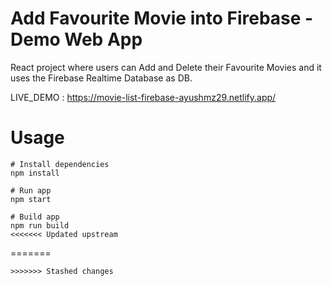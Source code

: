 # Add Favourite Movie into Firebase - Demo Web App

React project where users can Add and Delete their Favourite Movies and it uses the Firebase Realtime Database as DB.

LIVE_DEMO : https://movie-list-firebase-ayushmz29.netlify.app/

# Usage

```
# Install dependencies
npm install
```

```
# Run app
npm start
```

```
# Build app
npm run build
<<<<<<< Updated upstream
```
=======
```
>>>>>>> Stashed changes

